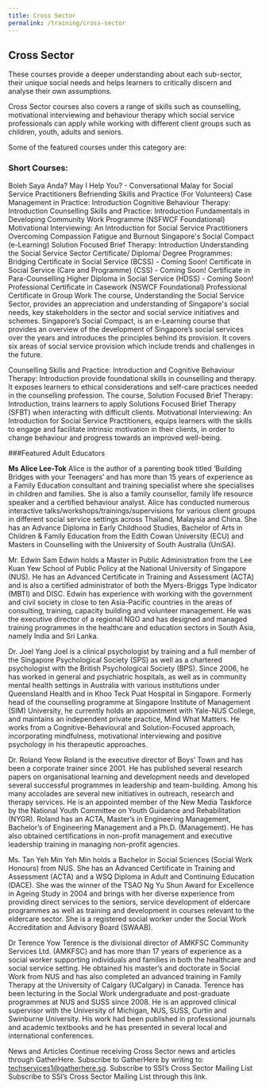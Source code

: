 ```yaml
---
title: Cross Sector
permalink: /training/cross-sector
---
```


## Cross Sector
These courses provide a deeper understanding about each sub-sector, their unique social needs and helps learners to critically discern and analyse their own assumptions.

Cross Sector courses also covers a range of skills such as counselling, motivational interviewing and behaviour therapy which social service professionals can apply while working with different client groups such as children, youth, adults and seniors.

Some of the featured courses under this category are:

### Short Courses:
Boleh Saya Anda? May I Help You? - Conversational Malay for Social Service Practitioners
Befriending Skills and Practice (For Volunteers)
Case Management in Practice: Introduction
Cognitive Behaviour Therapy: Introduction
Counselling Skills and Practice: Introduction
Fundamentals in Developing Community Work Programme (NSFWCF Foundational)
Motivational Interviewing: An Introduction for Social Service Practitioners
Overcoming Compassion Fatigue and Burnout
Singapore's Social Compact (e-Learning)
Solution Focused Brief Therapy: Introduction
Understanding the Social Service Sector
Certificate/ Diploma/ Degree Programmes:
Bridging Certificate in Social Service (BCSS) - Coming Soon!
Certificate in Social Service (Care and Programme) (CSS) - Coming Soon!
Certificate in Para-Counselling
Higher Diploma in Social Service (HDSS) - Coming Soon!
Professional Certificate in Casework (NSWCF Foundational)
Professional Certificate in Group Work
The course, Understanding the Social Service Sector, provides an appreciation and understanding of Singapore's social needs, key stakeholders in the sector and social service initiatives and schemes. Singapore’s Social Compact, is an e-Learning course that provides an overview of the development of Singapore’s social services over the years and introduces the principles behind its provision. It covers six areas of social service provision which include trends and challenges in the future.

Counselling Skills and Practice: Introduction and Cognitive Behaviour Therapy: Introduction provide foundational skills in counselling and therapy. It exposes learners to ethical considerations and self-care practices needed in the counselling profession. The course, Solution Focused Brief Therapy: Introduction, trains learners to apply Solutions Focused Brief Therapy (SFBT) when interacting with difficult clients.
Motivational Interviewing: An Introduction for Social Service Practitioners, equips learners with the skills to engage and facilitate intrinsic motivation in their clients, in order to change behaviour and progress towards an improved well-being.

###Featured Adult Educators

**Ms Alice Lee-Tok**
Alice is the author of a parenting book titled ‘Building Bridges with your Teenagers’ and has more than 15 years of experience as a Family Education consultant and training specialist where she  specialises in children and families. She is also a family counsellor, family life resource speaker and a certified behaviour analyst. Alice has conducted numerous interactive talks/workshops/trainings/supervisions for various client groups in different social service settings across Thailand, Malaysia and China. She has an Advance Diploma in Early Childhood Studies, Bachelor of Arts in Children & Family Education from the Edith Cowan University (ECU) and Masters in Counselling with the University of South Australia (UniSA).
 
Mr. Edwin Sam
Edwin holds a Master in Public Administration from the Lee Kuan Yew School of Public Policy at the National University of Singapore (NUS). He has an Advanced Certificate in Training and Assessment (ACTA) and is also a certified administrator of both the Myers-Briggs Type Indicator (MBTI) and DISC. Edwin has experience with working with the government and civil society in close to ten Asia-Pacific countries in the areas of consulting, training, capacity building and volunteer management. He was the executive director of a regional NGO and has designed and managed training programmes in the healthcare and education sectors in South Asia, namely India and Sri Lanka.

Dr. Joel Yang
Joel is a clinical psychologist by training and a full member of the Singapore Psychological Society (SPS) as well as a chartered psychologist with the British Psychological Society (BPS). Since 2006, he has worked in general and psychiatric hospitals, as well as in community mental health settings in Australia with various institutions under Queensland Health and in Khoo Teck Puat Hospital in Singapore. Formerly head of the counselling programme at Singapore Institute of Management (SIM) University, he currently holds an appointment with Yale-NUS College, and maintains an independent private practice, Mind What Matters. He works from a Cognitive-Behavioural and Solution-Focused approach, incorporating mindfulness, motivational interviewing and positive psychology in his therapeutic approaches.

Dr. Roland Yeow
Roland is the executive director of Boys’ Town and has been a corporate trainer since 2001. He has published several research papers on organisational learning and development needs and developed several successful programmes in leadership and team-building. Among his many accolades are several new initiatives in outreach, research and therapy services. He is an appointed member of the New Media Taskforce by the National Youth Committee on Youth Guidance and Rehabilitation (NYGR). Roland has an ACTA, Master’s in Engineering Management, Bachelor’s of Engineering Management and a Ph.D. (Management). He has also obtained certifications in non-profit management and executive leadership training in managing non-profit agencies.

Ms. Tan Yeh Min
Yeh Min holds a Bachelor in Social Sciences (Social Work Honours) from NUS. She has an Advanced Certificate in Training and Assessment (ACTA) and a WSQ Diploma in Adult and Continuing Education (DACE). She was the winner of the TSAO Ng Yu Shun Award for Excellence in Ageing Study in 2004 and brings with her diverse experience from providing direct services to the seniors, service development of eldercare programmes as well as training and development in courses relevant to the eldercare sector. She is a registered social worker under the Social Work Accreditation and Advisory Board (SWAAB).

Dr Terence Yow
Terence is the divisional director of AMKFSC Community Services Ltd. (AMKFSC) and has more than 17 years of experience as a social worker supporting individuals and families in both the
healthcare and social service setting. He obtained his master’s and doctorate in Social Work from NUS and has also completed an advanced training in Family Therapy at the University of Calgary (UCalgary) in Canada. Terence has been lecturing in the Social Work undergraduate and post-graduate programmes at NUS and SUSS since 2008. He is an approved clinical supervisor with the University of Michigan, NUS, SUSS, Curtin and Swinburne University. His work had been published in professional journals and academic textbooks and he has presented in several local and international conferences.

News and Articles
Continue receiving Cross Sector news and articles through GatherHere. Subscribe to GatherHere by writing to: techservices1@gatherhere.sg.
Subscribe to SSI’s Cross Sector Mailing List
Subscribe to SSI’s Cross Sector Mailing List through this link.

